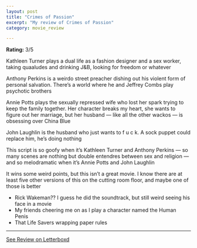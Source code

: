 ```yaml
---
layout: post
title: "Crimes of Passion"
excerpt: "My review of Crimes of Passion"
category: movie_review

---
```


**Rating:** 3/5

Kathleen Turner plays a dual life as a fashion designer and a sex worker, taking quaaludes and drinking J&B, looking for freedom or whatever

Anthony Perkins is a weirdo street preacher dishing out his violent form of personal salvation. There’s a world where he and Jeffrey Combs play psychotic brothers

Annie Potts plays the sexually repressed wife who lost her spark trying to keep the family together. Her character breaks my heart, she wants to figure out her marriage, but her husband — like all the other wackos — is obsessing over China Blue

John Laughlin is the husband who just wants to f u c k. A sock puppet could replace him, he’s doing nothing

This script is so goofy when it’s Kathleen Turner and Anthony Perkins — so many scenes are nothing but double entendres between sex and religion — and so melodramatic when it’s Annie Potts and John Laughlin

It wins some weird points, but this isn’t a great movie. I know there are at least five other versions of this on the cutting room floor, and maybe one of those is better

* Rick Wakeman?? I guess he did the soundtrack, but still weird seeing his face in a movie
* My friends cheering me on as I play a character named the Human Penis
* That Life Savers wrapping paper rules

<hr>

[See Review on Letterboxd](https://boxd.it/46fwfj)
